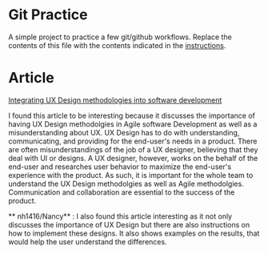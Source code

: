 # Git Practice
A simple project to practice a few git/github workflows.  Replace the contents of this file with the contents indicated in the [instructions](./instructions.md).


# Article 
[Integrating UX Design methodologies into software development](https://www.creative-tim.com/blog/web-design/bootstrap-background-image/)

I found this article to be interesting because it discusses the importance of having UX Design methodolgies in Agile software Development as well as a misunderstanding about UX. UX Design has to do with understanding, communicating, and providing for the end-user's needs in a product. There are often misunderstandings of the job of a UX designer, believing that they deal with UI or designs. A UX designer, however, works on the behalf of the end-user and researches user behavior to maximize the end-user's experience with the product. As such, it is important for the whole team to understand the UX Design methodolgies as well as Agile methodolgies. Communication and collaboration are essential to the success of the product.


** nh1416/Nancy** : I also found this article interesting as it not only discusses the importance of UX Design but there are also instructions on how to implement these designs. It also shows examples on the results, that would help the user understand the differences.